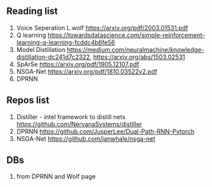 ## Reading list
1. Voice Seperation L.wolf https://arxiv.org/pdf/2003.01531.pdf
2. Q learning https://towardsdatascience.com/simple-reinforcement-learning-q-learning-fcddc4b6fe56
4. Model Distillation  https://medium.com/neuralmachine/knowledge-distillation-dc241d7c2322, https://arxiv.org/abs/1503.02531
3. SpArSe https://arxiv.org/pdf/1905.12107.pdf
4. NSGA-Net https://arxiv.org/pdf/1810.03522v2.pdf
5. DPRNN 

## Repos list
1. Distiller - intel framework to distill nets https://github.com/NervanaSystems/distiller
2. DPRNN https://github.com/JusperLee/Dual-Path-RNN-Pytorch
3. NSGA-Net https://github.com/ianwhale/nsga-net

## DBs
1. from DPRNN and Wolf page